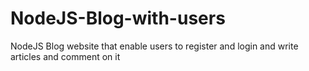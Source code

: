 # NodeJS-Blog-with-users
NodeJS Blog website that enable users to register and login and write articles and comment on it
